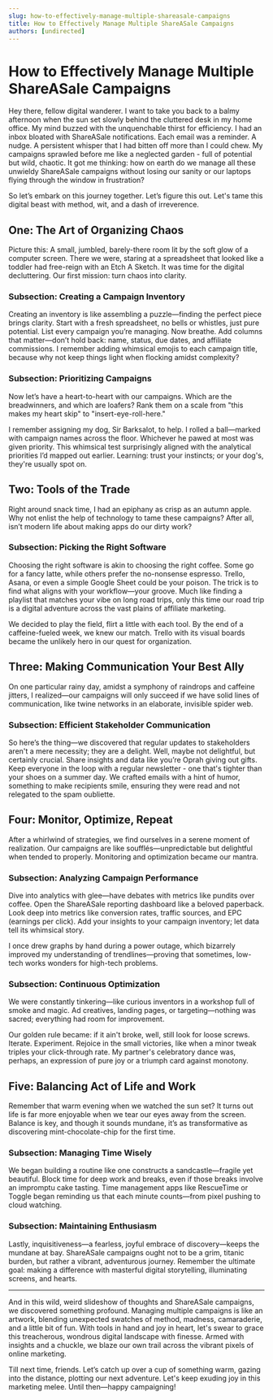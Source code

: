 ```yaml
---
slug: how-to-effectively-manage-multiple-shareasale-campaigns
title: How to Effectively Manage Multiple ShareASale Campaigns
authors: [undirected]
---
```



# How to Effectively Manage Multiple ShareASale Campaigns

Hey there, fellow digital wanderer. I want to take you back to a balmy afternoon when the sun set slowly behind the cluttered desk in my home office. My mind buzzed with the unquenchable thirst for efficiency. I had an inbox bloated with ShareASale notifications. Each email was a reminder. A nudge. A persistent whisper that I had bitten off more than I could chew. My campaigns sprawled before me like a neglected garden - full of potential but wild, chaotic. It got me thinking: how on earth do we manage all these unwieldy ShareASale campaigns without losing our sanity or our laptops flying through the window in frustration?

So let’s embark on this journey together. Let’s figure this out. Let's tame this digital beast with method, wit, and a dash of irreverence. 

## One: The Art of Organizing Chaos
Picture this: A small, jumbled, barely-there room lit by the soft glow of a computer screen. There we were, staring at a spreadsheet that looked like a toddler had free-reign with an Etch A Sketch. It was time for the digital decluttering. Our first mission: turn chaos into clarity.

### Subsection: Creating a Campaign Inventory
Creating an inventory is like assembling a puzzle—finding the perfect piece brings clarity. Start with a fresh spreadsheet, no bells or whistles, just pure potential. List every campaign you’re managing. Now breathe. Add columns that matter—don’t hold back: name, status, due dates, and affiliate commissions. I remember adding whimsical emojis to each campaign title, because why not keep things light when flocking amidst complexity?

### Subsection: Prioritizing Campaigns
Now let’s have a heart-to-heart with our campaigns. Which are the breadwinners, and which are loafers? Rank them on a scale from "this makes my heart skip" to "insert-eye-roll-here." 

I remember assigning my dog, Sir Barksalot, to help. I rolled a ball—marked with campaign names across the floor. Whichever he pawed at most was given priority. This whimsical test surprisingly aligned with the analytical priorities I’d mapped out earlier. Learning: trust your instincts; or your dog's, they're usually spot on.

## Two: Tools of the Trade
Right around snack time, I had an epiphany as crisp as an autumn apple. Why not enlist the help of technology to tame these campaigns? After all, isn’t modern life about making apps do our dirty work?

### Subsection: Picking the Right Software
Choosing the right software is akin to choosing the right coffee. Some go for a fancy latte, while others prefer the no-nonsense espresso. Trello, Asana, or even a simple Google Sheet could be your poison. The trick is to find what aligns with your workflow—your groove. Much like finding a playlist that matches your vibe on long road trips, only this time our road trip is a digital adventure across the vast plains of affiliate marketing.

We decided to play the field, flirt a little with each tool. By the end of a caffeine-fueled week, we knew our match. Trello with its visual boards became the unlikely hero in our quest for organization.

## Three: Making Communication Your Best Ally
On one particular rainy day, amidst a symphony of raindrops and caffeine jitters, I realized—our campaigns will only succeed if we have solid lines of communication, like twine networks in an elaborate, invisible spider web.

### Subsection: Efficient Stakeholder Communication
So here’s the thing—we discovered that regular updates to stakeholders aren't a mere necessity; they are a delight. Well, maybe not delightful, but certainly crucial. Share insights and data like you’re Oprah giving out gifts. Keep everyone in the loop with a regular newsletter - one that's tighter than your shoes on a summer day. We crafted emails with a hint of humor, something to make recipients smile, ensuring they were read and not relegated to the spam oubliette.

## Four: Monitor, Optimize, Repeat
After a whirlwind of strategies, we find ourselves in a serene moment of realization. Our campaigns are like soufflés—unpredictable but delightful when tended to properly. Monitoring and optimization became our mantra.

### Subsection: Analyzing Campaign Performance
Dive into analytics with glee—have debates with metrics like pundits over coffee. Open the ShareASale reporting dashboard like a beloved paperback. Look deep into metrics like conversion rates, traffic sources, and EPC (earnings per click). Add your insights to your campaign inventory; let data tell its whimsical story.

I once drew graphs by hand during a power outage, which bizarrely improved my understanding of trendlines—proving that sometimes, low-tech works wonders for high-tech problems.

### Subsection: Continuous Optimization
We were constantly tinkering—like curious inventors in a workshop full of smoke and magic. Ad creatives, landing pages, or targeting—nothing was sacred; everything had room for improvement.

Our golden rule became: if it ain't broke, well, still look for loose screws. Iterate. Experiment. Rejoice in the small victories, like when a minor tweak triples your click-through rate. My partner's celebratory dance was, perhaps, an expression of pure joy or a triumph card against monotony.

## Five: Balancing Act of Life and Work
Remember that warm evening when we watched the sun set? It turns out life is far more enjoyable when we tear our eyes away from the screen. Balance is key, and though it sounds mundane, it’s as transformative as discovering mint-chocolate-chip for the first time.

### Subsection: Managing Time Wisely
We began building a routine like one constructs a sandcastle—fragile yet beautiful. Block time for deep work and breaks, even if those breaks involve an impromptu cake tasting. Time management apps like RescueTime or Toggle began reminding us that each minute counts—from pixel pushing to cloud watching.

### Subsection: Maintaining Enthusiasm
Lastly, inquisitiveness—a fearless, joyful embrace of discovery—keeps the mundane at bay. ShareASale campaigns ought not to be a grim, titanic burden, but rather a vibrant, adventurous journey. Remember the ultimate goal: making a difference with masterful digital storytelling, illuminating screens, and hearts.

---

And in this wild, weird slideshow of thoughts and ShareASale campaigns, we discovered something profound. Managing multiple campaigns is like an artwork, blending unexpected swatches of method, madness, camaraderie, and a little bit of fun. With tools in hand and joy in heart, let's swear to grace this treacherous, wondrous digital landscape with finesse. Armed with insights and a chuckle, we blaze our own trail across the vibrant pixels of online marketing.

Till next time, friends. Let’s catch up over a cup of something warm, gazing into the distance, plotting our next adventure. Let's keep exuding joy in this marketing melee. Until then—happy campaigning!